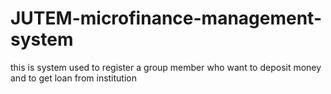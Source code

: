 # JUTEM-microfinance-management-system
this is system used to register a group member who want to deposit money and to get loan from institution   
